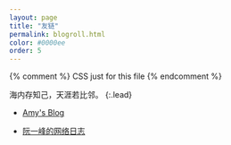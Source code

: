 ```yaml
---
layout: page
title: "友链"
permalink: blogroll.html
color: #0000ee
order: 5
---
```


{% comment %}
  CSS just for this file
{% endcomment %}

<style>
  small {
    color: #999;
  }
</style>


海内存知己，天涯若比邻。
{:.lead}

* [Amy's Blog](http://banyaner.github.io/)

* [阮一峰的网络日志](http://www.ruanyifeng.com/blog/)
